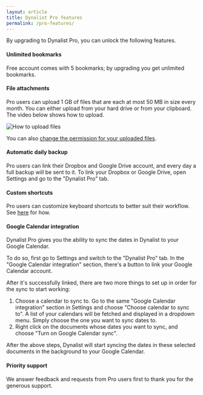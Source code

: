 ```yaml
---
layout: article
title: Dynalist Pro features
permalink: /pro-features/
---
```


By upgrading to Dynalist Pro, you can unlock the following features.

#### Unlimited bookmarks

Free account comes with 5 bookmarks; by upgrading you get unlimited bookmarks.

#### File attachments

Pro users can upload 1 GB of files that are each at most 50 MB in size every month. You can either upload from your hard drive or from your clipboard. The video below shows how to upload.

![How to upload files](http://i.imgur.com/D2EI1EG.gif)

You can also [change the permission for your uploaded files](../privacy/#how-can-see-the-files-i-uploaded).

#### Automatic daily backup

Pro users can link their Dropbox and Google Drive account, and every day a full backup will be sent to it. To link your Dropbox or Google Drive, open Settings and go to the "Dynalist Pro" tab.

#### Custom shortcuts

Pro users can customize keyboard shortcuts to better suit their workflow. See [here](../custom-shortcuts/) for how.

#### Google Calendar integration

Dynalist Pro gives you the ability to sync the dates in Dynalist to your Google Calendar.

To do so, first go to Settings and switch to the "Dynalist Pro" tab. In the "Google Calendar integration" section, there's a button to link your Google Calendar account.

After it's successfully linked, there are two more things to set up in order for the sync to start working:

1. Choose a calendar to sync to. Go to the same "Google Calendar integration" section in Settings and choose "Choose calendar to sync to". A list of your calendars will be fetched and displayed in a dropdown menu. Simply choose the one you want to sync dates to.
2. Right click on the documents whose dates you want to sync, and choose "Turn on Google Calendar sync".

After the above steps, Dynalist will start syncing the dates in these selected documents in the background to your Google Calendar.

#### Priority support

We answer feedback and requests from Pro users first to thank you for the generous support.
